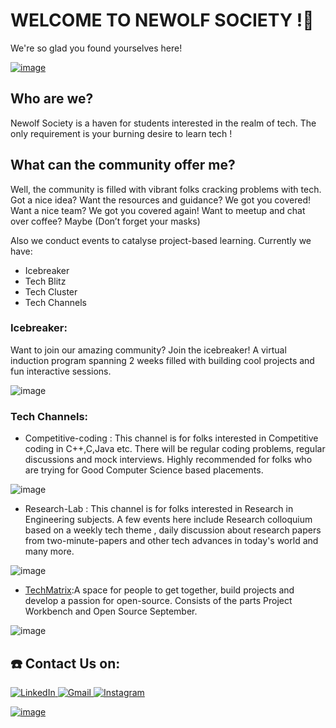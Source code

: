 # WELCOME TO NEWOLF SOCIETY !🎉

We're so glad you found yourselves here!

[![image](https://user-images.githubusercontent.com/72694926/140275391-3f742085-1e2d-44ac-a41b-5410cbfebc28.png)](https://www.youtube.com/watch?v=WMB2qmnDdbE)

## Who are we?
Newolf Society is a haven for students interested in the realm of tech. The only requirement is your burning desire to learn tech !

## What can the community offer me?
Well, the community is filled with vibrant folks cracking problems with tech. Got a nice idea? Want the resources and guidance? We got you covered! Want a nice team? We got you covered again! Want to meetup and chat over coffee? Maybe (Don’t forget your masks)

Also we conduct events to catalyse project-based learning. Currently we have:
* Icebreaker
* Tech Blitz
* Tech Cluster
* Tech Channels

### Icebreaker: 
Want to join our amazing community? Join the icebreaker!
A virtual induction program spanning 2 weeks filled with building cool projects and fun interactive sessions.

![image](https://user-images.githubusercontent.com/72694926/140278125-2c1000bf-1f67-4e34-865a-b07bfb0e6e34.png)


### Tech Channels: 
* Competitive-coding : This channel is for folks  interested in Competitive coding in C++,C,Java etc. There will be regular coding problems, regular discussions and mock interviews. Highly recommended  for folks who are trying for Good Computer Science based placements. 

![image](https://user-images.githubusercontent.com/72694926/140276429-9fe59378-0c30-44c9-854d-2f0a0693d138.png)
* Research-Lab : This channel is for folks interested in Research in Engineering subjects. A few events here include Research colloquium based on a weekly tech theme ,  daily discussion about research papers from two-minute-papers and other tech advances  in today's world and many more.

![image](https://user-images.githubusercontent.com/72694926/140276593-68633180-4f59-45f3-ab1a-88d7f6b90293.png)
* [TechMatrix](https://github.com/Tech-Matrix):A space for people to get together, build projects and develop a passion for open-source. Consists of the parts Project Workbench and Open Source September.

![image](https://user-images.githubusercontent.com/72694926/140278044-f14f23b3-50db-4468-9614-44a935eaa85e.png)

## ☎️ Contact Us on:
<a href="https://in.linkedin.com/company/newolfsociety">
  <img alt="LinkedIn" src="https://img.shields.io/badge/linkedin-%230077B5.svg?style=for-the-badge&logo=linkedin&logoColor=white?"/>
</a>
<a href="https://societynewolf@gmail.com">
  <img alt="Gmail" src="https://img.shields.io/badge/Gmail-D14836?style=for-the-badge&logo=gmail&logoColor=white"/>
</a>
<a href="https://www.instagram.com/newolfsociety/?hl=en">
  <img alt="Instagram" src="https://img.shields.io/badge/Instagram-E4405F?style=for-the-badge&logo=instagram&logoColor=white"/>
</a>

[![image](https://user-images.githubusercontent.com/72694926/140277831-cf2b5756-5d53-465b-8e68-fd80d28f9112.png)](https://www.newolf.tech/)



